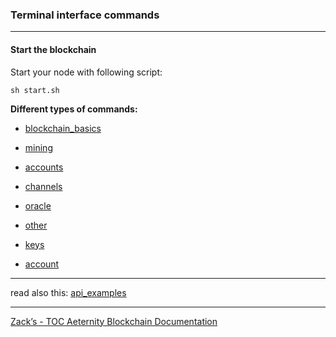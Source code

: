 ### Terminal interface commands
***

#### Start the blockchain
Start your node with following script:
```
sh start.sh
```

**Different types of commands:**

- [blockchain_basics](commands_basics)

- [mining](commands_mining)

- [accounts](commands_accounts)

- [channels](commands_channels)

- [oracle](commands_oracle)

- [other](commands_other)

- [keys](keys)

- [account](account)


***
read also this: [api_examples](api_examples)
***
[Zack’s - TOC Aeternity Blockchain Documentation](Zack_Docs_TOC)

